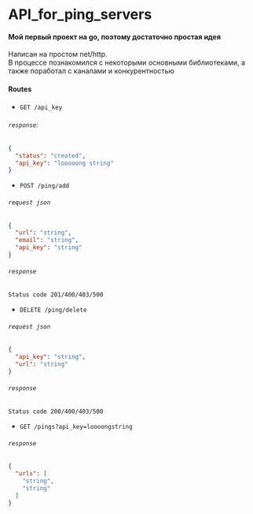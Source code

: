 # API_for_ping_servers

#### Мой первый проект на go, поэтому достаточно простая идея
Написан на простом net/http.<br>
В процессе познакомился с некоторыми основными библиотеками, а также поработал с каналами и конкурентностью
#### Routes

* `GET /api_key`
###### `response`:
```json
{
  "status": "created",
  "api_key": "looooong string"
}
```

* `POST /ping/add`
###### `request json`

```json
{
  "url": "string",
  "email": "string",
  "api_key": "string"
}
```
###### `response`
`Status code 201/400/403/500`

* `DELETE /ping/delete`
###### `request json`

```json
{
  "api_key": "string",
  "url": "string"
}
```
###### `response`
`Status code 200/400/403/500`

* `GET /pings?api_key=loooongstring`
###### `response`

```json
{
  "urls": [
    "string",
    "string"
  ]
}
```